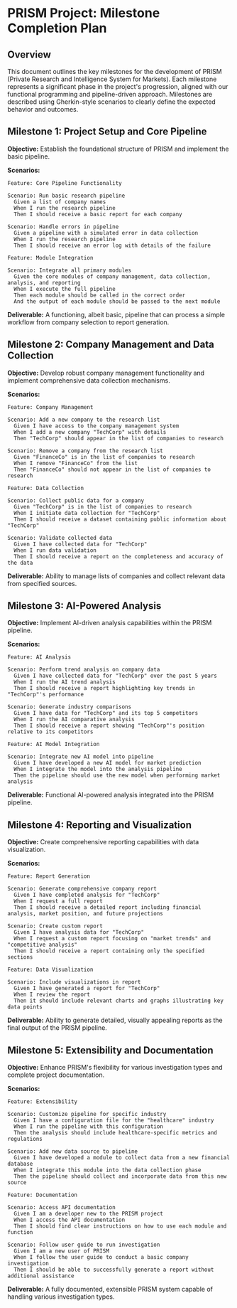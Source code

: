 # PRISM Project: Milestone Completion Plan

## Overview

This document outlines the key milestones for the development of PRISM (Private Research and Intelligence System for Markets). Each milestone represents a significant phase in the project's progression, aligned with our functional programming and pipeline-driven approach. Milestones are described using Gherkin-style scenarios to clearly define the expected behavior and outcomes.

## Milestone 1: Project Setup and Core Pipeline

**Objective:** Establish the foundational structure of PRISM and implement the basic pipeline.

**Scenarios:**

```gherkin
Feature: Core Pipeline Functionality

Scenario: Run basic research pipeline
  Given a list of company names
  When I run the research pipeline
  Then I should receive a basic report for each company

Scenario: Handle errors in pipeline
  Given a pipeline with a simulated error in data collection
  When I run the research pipeline
  Then I should receive an error log with details of the failure

Feature: Module Integration

Scenario: Integrate all primary modules
  Given the core modules of company management, data collection, analysis, and reporting
  When I execute the full pipeline
  Then each module should be called in the correct order
  And the output of each module should be passed to the next module
```

**Deliverable:** A functioning, albeit basic, pipeline that can process a simple workflow from company selection to report generation.

## Milestone 2: Company Management and Data Collection

**Objective:** Develop robust company management functionality and implement comprehensive data collection mechanisms.

**Scenarios:**

```gherkin
Feature: Company Management

Scenario: Add a new company to the research list
  Given I have access to the company management system
  When I add a new company "TechCorp" with details
  Then "TechCorp" should appear in the list of companies to research

Scenario: Remove a company from the research list
  Given "FinanceCo" is in the list of companies to research
  When I remove "FinanceCo" from the list
  Then "FinanceCo" should not appear in the list of companies to research

Feature: Data Collection

Scenario: Collect public data for a company
  Given "TechCorp" is in the list of companies to research
  When I initiate data collection for "TechCorp"
  Then I should receive a dataset containing public information about "TechCorp"

Scenario: Validate collected data
  Given I have collected data for "TechCorp"
  When I run data validation
  Then I should receive a report on the completeness and accuracy of the data
```

**Deliverable:** Ability to manage lists of companies and collect relevant data from specified sources.

## Milestone 3: AI-Powered Analysis

**Objective:** Implement AI-driven analysis capabilities within the PRISM pipeline.

**Scenarios:**

```gherkin
Feature: AI Analysis

Scenario: Perform trend analysis on company data
  Given I have collected data for "TechCorp" over the past 5 years
  When I run the AI trend analysis
  Then I should receive a report highlighting key trends in "TechCorp"'s performance

Scenario: Generate industry comparisons
  Given I have data for "TechCorp" and its top 5 competitors
  When I run the AI comparative analysis
  Then I should receive a report showing "TechCorp"'s position relative to its competitors

Feature: AI Model Integration

Scenario: Integrate new AI model into pipeline
  Given I have developed a new AI model for market prediction
  When I integrate the model into the analysis pipeline
  Then the pipeline should use the new model when performing market analysis
```

**Deliverable:** Functional AI-powered analysis integrated into the PRISM pipeline.

## Milestone 4: Reporting and Visualization

**Objective:** Create comprehensive reporting capabilities with data visualization.

**Scenarios:**

```gherkin
Feature: Report Generation

Scenario: Generate comprehensive company report
  Given I have completed analysis for "TechCorp"
  When I request a full report
  Then I should receive a detailed report including financial analysis, market position, and future projections

Scenario: Create custom report
  Given I have analysis data for "TechCorp"
  When I request a custom report focusing on "market trends" and "competitive analysis"
  Then I should receive a report containing only the specified sections

Feature: Data Visualization

Scenario: Include visualizations in report
  Given I have generated a report for "TechCorp"
  When I review the report
  Then it should include relevant charts and graphs illustrating key data points
```

**Deliverable:** Ability to generate detailed, visually appealing reports as the final output of the PRISM pipeline.

## Milestone 5: Extensibility and Documentation

**Objective:** Enhance PRISM's flexibility for various investigation types and complete project documentation.

**Scenarios:**

```gherkin
Feature: Extensibility

Scenario: Customize pipeline for specific industry
  Given I have a configuration file for the "healthcare" industry
  When I run the pipeline with this configuration
  Then the analysis should include healthcare-specific metrics and regulations

Scenario: Add new data source to pipeline
  Given I have developed a module to collect data from a new financial database
  When I integrate this module into the data collection phase
  Then the pipeline should collect and incorporate data from this new source

Feature: Documentation

Scenario: Access API documentation
  Given I am a developer new to the PRISM project
  When I access the API documentation
  Then I should find clear instructions on how to use each module and function

Scenario: Follow user guide to run investigation
  Given I am a new user of PRISM
  When I follow the user guide to conduct a basic company investigation
  Then I should be able to successfully generate a report without additional assistance
```

**Deliverable:** A fully documented, extensible PRISM system capable of handling various investigation types.
